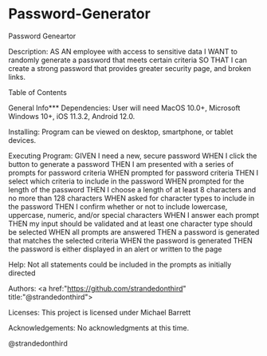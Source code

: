# Password-Generator
Password Geneartor

Description: AS AN employee with access to sensitive data
I WANT to randomly generate a password that meets certain criteria
SO THAT I can create a strong password that provides greater security page, and broken links.

Table of Contents

General Info***
Dependencies: User will need MacOS 10.0+, Microsoft Windows 10+, iOS 11.3.2, Android 12.0.

Installing: Program can be viewed on desktop, smartphone, or tablet devices.

Executing Program: GIVEN I need a new, secure password
WHEN I click the button to generate a password
THEN I am presented with a series of prompts for password criteria
WHEN prompted for password criteria
THEN I select which criteria to include in the password
WHEN prompted for the length of the password
THEN I choose a length of at least 8 characters and no more than 128 characters
WHEN asked for character types to include in the password
THEN I confirm whether or not to include lowercase, uppercase, numeric, and/or special characters
WHEN I answer each prompt
THEN my input should be validated and at least one character type should be selected
WHEN all prompts are answered
THEN a password is generated that matches the selected criteria
WHEN the password is generated
THEN the password is either displayed in an alert or written to the page

Help: Not all statements could be included in the prompts as initially directed

Authors: <a href:"https://github.com/strandedonthird" title:"@strandedonthird">

Licenses: This project is licensed under Michael Barrett

Acknowledgements: No acknowledgments at this time.

@strandedonthird
